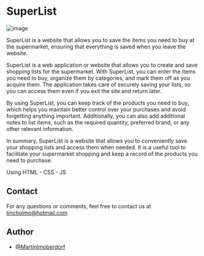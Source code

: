 # SuperList

![image](https://github.com/MartinImoberdorf/SuperList/assets/93394695/3a5b9539-ce70-4014-b767-b491247a18f1)

SuperList is a website that allows you to save the items you need to buy at the supermarket, ensuring that everything is saved when you leave the website.

SuperList is a web application or website that allows you to create and save shopping lists for the supermarket. With SuperList, you can enter the items you need to buy, organize them by categories, and mark them off as you acquire them. The application takes care of securely saving your lists, so you can access them even if you exit the site and return later.

By using SuperList, you can keep track of the products you need to buy, which helps you maintain better control over your purchases and avoid forgetting anything important. Additionally, you can also add additional notes to list items, such as the required quantity, preferred brand, or any other relevant information.

In summary, SuperList is a website that allows you to conveniently save your shopping lists and access them when needed. It is a useful tool to facilitate your supermarket shopping and keep a record of the products you need to purchase.

Using HTML - CSS - JS

## Contact
For any questions or comments, feel free to contact us at tinchoimo@hotmail.com

## Author

- [@MartinImoberdorf](https://www.github.com/MartinImoberdorf)
